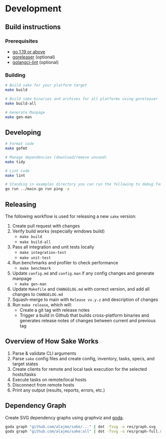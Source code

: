 # Development

## Build instructions

### Prerequisites

- [go 1.19 or above](https://golang.org/doc/install)
- [goreleaser](https://goreleaser.com/install/) (optional)
- [golangci-lint](https://github.com/golangci/golangci-lint) (optional)

### Building

```bash
# Build sake for your platform target
make build

# Build sake binaries and archives for all platforms using goreleaser
make build-all

# Generate Manpage
make gen-man
```

## Developing

```bash
# Format code
make gofmt

# Manage dependencies (download/remove unused)
make tidy

# Lint code
make lint

# Standing in examples directory you can run the following to debug faster
go run ../main.go run ping -a
```

## Releasing

The following workflow is used for releasing a new `sake` version:

1. Create pull request with changes
2. Verify build works (especially windows build)
   - `make build`
   - `make build-all`
3. Pass all integration and unit tests locally
   - `make integration-test`
   - `make unit-test`
4. Run benchmarks and profiler to check performance
   - `make benchmark`
5. Update `config.md` and `config.man` if any config changes and generate manpage
   - `make gen-man`
6. Update `Makefile` and `CHANGELOG.md` with correct version, and add all changes to `CHANGELOG.md`
7. Squash-merge to main with `Release vx.y.z` and description of changes
8. Run `make release`, which will:
   - Create a git tag with release notes
   - Trigger a build in Github that builds cross-platform binaries and generates release notes of changes between current and previous tag

## Overview of How Sake Works

1. Parse & validate CLI arguments
2. Parse `sake` config files and create config, inventory, tasks, specs, and target states
3. Create clients for remote and local task execution for the selected hosts/tasks
4. Execute tasks on remote/local hosts
6. Disconnect from remote hosts
7. Print any output (results, reports, errors, etc.)

## Dependency Graph

Create SVG dependency graphs using graphviz and [goda](https://github.com/loov/goda).

```bash
goda graph "github.com/alajmo/sake/..." | dot -Tsvg -o res/graph.svg
goda graph "github.com/alajmo/sake:all" | dot -Tsvg -o res/graph-full.svg
```
